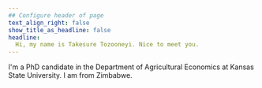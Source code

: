 ```yaml
---
## Configure header of page
text_align_right: false
show_title_as_headline: false
headline: 
  Hi, my name is Takesure Tozooneyi. Nice to meet you.
---
```


<!-- this is a subheadline -->
I'm a PhD candidate in the Department of Agricultural Economics at Kansas State University. I am from Zimbabwe. 
